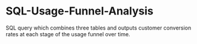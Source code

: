 # SQL-Usage-Funnel-Analysis
SQL query which combines three tables and outputs customer conversion rates at each stage of the usage funnel over time.
